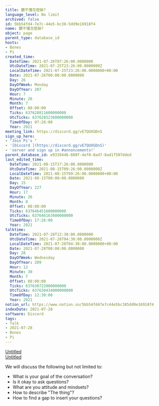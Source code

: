 ```yaml
---
title: 聽不懂怎麼辦?
language_level: No limit
archived: false
id: 5bb54fd4-7e7c-44e5-bc38-5dd9e16918f4
name: 聽不懂怎麼辦?
object: page
parent_type: database_id
hosts:
- Bones
- Pi
created_time:
  DateTime: 2021-07-26T07:26:00.0000000
  UtcDateTime: 2021-07-25T23:26:00.0000000Z
  LocalDateTime: 2021-07-25T23:26:00.0000000+00:00
  Date: 2021-07-26T00:00:00.0000000
  Day: 26
  DayOfWeek: Monday
  DayOfYear: 207
  Hour: 7
  Minute: 26
  Month: 7
  Offset: 08:00:00
  Ticks: 637628811600000000
  UtcTicks: 637628523600000000
  TimeOfDay: 07:26:00
  Year: 2021
meeting_link: https://discord.gg/vE7QUXGDnS
sign_up_here:
- "Join Pi's "
- '[Discord ](https://discord.gg/vE7QUXGDnS)'
- 'server and sign up in #annoncements!'
parent_database_id: e9339446-880f-4ef0-8ad7-8ad1f507dded
last_edited_time:
  DateTime: 2021-08-15T17:26:00.0000000
  UtcDateTime: 2021-08-15T09:26:00.0000000Z
  LocalDateTime: 2021-08-15T09:26:00.0000000+00:00
  Date: 2021-08-15T00:00:00.0000000
  Day: 15
  DayOfYear: 227
  Hour: 17
  Minute: 26
  Month: 8
  Offset: 08:00:00
  Ticks: 637646451600000000
  UtcTicks: 637646163600000000
  TimeOfDay: 17:26:00
  Year: 2021
talktime:
  DateTime: 2021-07-28T12:30:00.0000000
  UtcDateTime: 2021-07-28T04:30:00.0000000Z
  LocalDateTime: 2021-07-28T04:30:00.0000000+00:00
  Date: 2021-07-28T00:00:00.0000000
  Day: 28
  DayOfWeek: Wednesday
  DayOfYear: 209
  Hour: 12
  Minute: 30
  Month: 7
  Offset: 08:00:00
  Ticks: 637630722000000000
  UtcTicks: 637630434000000000
  TimeOfDay: 12:30:00
  Year: 2021
notion_url: https://www.notion.so/5bb54fd47e7c44e5bc385dd9e16918f4
indexDate: 2021-07-28
software: Discord
tags:
- Talk
- 2021-07-28
- Bones
- Pi
---
```




[Untitled](https://www.notion.so/12c4a9e645d54aefa860b5f927a0b220)   
[Untitled](https://www.notion.so/482e61b02b9c4456b2b4fe86bb7544c6)   


We will discuss the following but not limited to:
   - What is your goal of the conversation?
   - Is it okay to ask questions?
   - What are you attitude and mindsets?
   - How to describe "The thing"?
   - How to find a gap to insert your questions?






